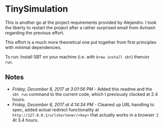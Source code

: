 # TinySimulation

This is another go at the project requirements provided by Alejandro. I took the liberty to restart the project after a rather surprised email from Avinash regarding the previous effort. 

This effort is a much more theoretical one put together from first principles with minimal dependencies. 

To run: Install SBT on your machine (i.e. with `brew install sbt`) then`sbt run`.

## Notes
* *Friday, December 8, 2017 at 3:01:56 PM* - Added this readme and the `sbt run` command to the current code, which I previously clocked at 2.4 hours.
* *Friday, December 8, 2017 at 4:14:34 PM* - Cleaned up URL handling to spec, added actual redirect functionality at `http://127.0.0.1/urlshortener/<key>` that actually works in a browser :) At 3.4 hours.